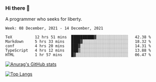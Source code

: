 ### Hi there 👋

<!--
**shejialuo/shejialuo** is a ✨ _special_ ✨ repository because its `README.md` (this file) appears on your GitHub profile.

Here are some ideas to get you started:

- 🔭 I’m currently working on ...
- 🌱 I’m currently learning ...
- 👯 I’m looking to collaborate on ...
- 🤔 I’m looking for help with ...
- 💬 Ask me about ...
- 📫 How to reach me: ...
- 😄 Pronouns: ...
- ⚡ Fun fact: ...
-->

A programmer who seeks for liberty.

<!--START_SECTION:waka-->
```text
Week: 08 December, 2021 - 14 December, 2021

TeX          12 hrs 51 mins  ██████████▓░░░░░░░░░░░░░░   42.38 % 
Markdown     5 hrs 33 mins   ████▓░░░░░░░░░░░░░░░░░░░░   18.32 % 
conf         4 hrs 20 mins   ███▓░░░░░░░░░░░░░░░░░░░░░   14.31 % 
TypeScript   4 hrs 12 mins   ███▒░░░░░░░░░░░░░░░░░░░░░   13.88 % 
HTML         1 hr 57 mins    █▓░░░░░░░░░░░░░░░░░░░░░░░   06.47 % 
```
<!--END_SECTION:waka-->

[![Anurag's GitHub stats](https://github-readme-stats.vercel.app/api?username=shejialuo&show_icons=true&theme=dracula)](https://github.com/anuraghazra/github-readme-stats)

[![Top Langs](https://github-readme-stats.vercel.app/api/top-langs/?username=shejialuo&layout=compact&hide=javascript,html,css,typescript)](https://github.com/anuraghazra/github-readme-stats)

